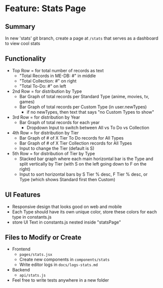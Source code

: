 # Feature: Stats Page

## Summary
In new 'stats' git branch, create a page at `/stats` that serves as a dashboard to view cool stats

## Functionality
- Top Row = for total number of records as text
  - "Total Records in ME-DB: #" in middle
  - "Total Collection: #" on right
  - "Total To-Do: #" on left
- 2nd Row = for distribution by Type
  - Bar Graph of total records per Standard Type (anime, movies, tv, games)
  - Bar Graph of total records per Custom Type (in user.newTypes)
    - if no newTypes, then text that says "no Custom Types to show"
- 3rd Row = for distribution by Year
  - Bar Graph of total records for each year
    - Dropdown Input to switch between All vs To Do vs Collection
- 4th Row = for distribution by Tier
  - Bar Graph of # of X Tier To Do records for All Types
  - Bar Graph of # of X Tier Collection records for All Types
  - Input to change the Tier (default is S)
- 5th Row = for distribution of Tier by Type
  - Stacked bar graph where each main horizontal bar is the Type and split vertically by Tier (with S on the left going down to F on the right)
  - Input to sort horizontal bars by S Tier % desc, F Tier % desc, or Type (which shows Standard first then Custom)

## UI Features
- Responsive design that looks good on web and mobile
- Each Type should have its own unique color, store these colors for each type in constants.js
- store UI Text in constants.js nested inside "statsPage"

## Files to Modify or Create
- Frontend
  - `pages/stats.jsx`
  - Create new components in `components/stats`
  - Write editor logs in `docs/logs-stats.md`
- Backend
  - `api/stats.js`
- Feel free to write tests anywhere in a new folder 